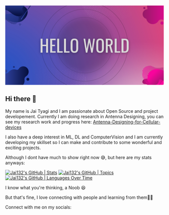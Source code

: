 ![github banner](https://github.com/Jai132/Jai132/blob/main/github%20bannner.png)

## Hi there 👋
My name is Jai Tyagi and I am passionate about Open Source and project developement. Currently I am doing research in Antenna Designing, you can see my research work and progress here:
[Antenna-Designing-for-Cellular-devices](https://github.com/Jai132/Antenna-Designing-for-Cellular-devices/tree/master)

I also have a deep interest in ML, DL and ComputerVision and I am currently developing my skillset so I can make and contribute to some wonderful and exciting projects.

Although I dont have much to show right now 😅, but here are my stats anyways:

[![Jai132's GitHub | Stats](https://stats.quine.sh/Jai132/github?theme=dark)](https://quine.sh)
[![Jai132's GitHub | Topics](https://stats.quine.sh/Jai132/topics-over-time?theme=dark)](https://quine.sh)
[![Jai132's GitHub | Languages Over Time](https://stats.quine.sh/Jai132/languages-over-time?theme=dark)](https://quine.sh)

I know what you're thinking, a Noob 😆

But that's fine, I love connecting with people and learning from them👾👾


Connect with me on my socials:
